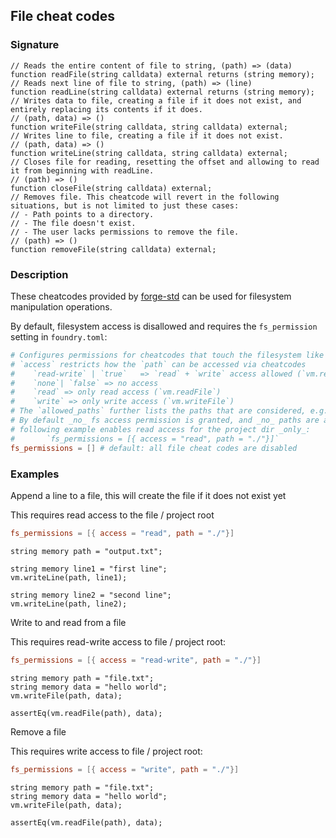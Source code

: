 ## File cheat codes

### Signature

```solidity
// Reads the entire content of file to string, (path) => (data)
function readFile(string calldata) external returns (string memory);
// Reads next line of file to string, (path) => (line)
function readLine(string calldata) external returns (string memory);
// Writes data to file, creating a file if it does not exist, and entirely replacing its contents if it does.
// (path, data) => ()
function writeFile(string calldata, string calldata) external;
// Writes line to file, creating a file if it does not exist.
// (path, data) => ()
function writeLine(string calldata, string calldata) external;
// Closes file for reading, resetting the offset and allowing to read it from beginning with readLine.
// (path) => ()
function closeFile(string calldata) external;
// Removes file. This cheatcode will revert in the following situations, but is not limited to just these cases:
// - Path points to a directory.
// - The file doesn't exist.
// - The user lacks permissions to remove the file.
// (path) => ()
function removeFile(string calldata) external;
```

### Description

These cheatcodes provided by [forge-std](https://github.com/foundry-rs/forge-std) can be used for filesystem manipulation operations.

By default, filesystem access is disallowed and requires the `fs_permission` setting in `foundry.toml`:

```toml
# Configures permissions for cheatcodes that touch the filesystem like `vm.writeFile`
# `access` restricts how the `path` can be accessed via cheatcodes
#    `read-write` | `true`   => `read` + `write` access allowed (`vm.readFile` + `vm.writeFile`)
#    `none`| `false` => no access
#    `read` => only read access (`vm.readFile`)
#    `write` => only write access (`vm.writeFile`)
# The `allowed_paths` further lists the paths that are considered, e.g. `./` represents the project root directory
# By default _no_ fs access permission is granted, and _no_ paths are allowed
# following example enables read access for the project dir _only_:
#       `fs_permissions = [{ access = "read", path = "./"}]`
fs_permissions = [] # default: all file cheat codes are disabled
```

### Examples

Append a line to a file, this will create the file if it does not exist yet

This requires read access to the file / project root

```toml
fs_permissions = [{ access = "read", path = "./"}]
```

```solidity
string memory path = "output.txt";

string memory line1 = "first line";
vm.writeLine(path, line1);

string memory line2 = "second line";
vm.writeLine(path, line2);
```

Write to and read from a file

This requires read-write access to file / project root:

```toml
fs_permissions = [{ access = "read-write", path = "./"}]
```

```solidity
string memory path = "file.txt";
string memory data = "hello world";
vm.writeFile(path, data);

assertEq(vm.readFile(path), data);
```

Remove a file

This requires write access to file / project root:

```toml
fs_permissions = [{ access = "write", path = "./"}]
```

```solidity
string memory path = "file.txt";
string memory data = "hello world";
vm.writeFile(path, data);

assertEq(vm.readFile(path), data);
```